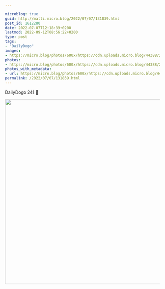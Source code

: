```yaml
---

microblog: true
guid: http://matti.micro.blog/2022/07/07/131839.html
post_id: 1612280
date: 2022-07-07T12:18:39+0200
lastmod: 2022-09-12T08:56:22+0200
type: post
tags:
- "DailyDogo"
images:
- https://micro.blog/photos/600x/https://cdn.uploads.micro.blog/44388/2022/b8f57411f7.jpg
photos:
- https://micro.blog/photos/600x/https://cdn.uploads.micro.blog/44388/2022/b8f57411f7.jpg
photos_with_metadata:
- url: https://micro.blog/photos/600x/https://cdn.uploads.micro.blog/44388/2022/b8f57411f7.jpg
permalink: /2022/07/07/131839.html
---
```

DailyDogo 241 🐶

<img src="/media/uploads/2022/b8f57411f7.jpg" width="600" height="600" alt="" />
